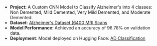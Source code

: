 - **Project**: A Custom CNN Model to Classify Alzheimer's into 4 classes: Non Demented, Mild Demented, Very Mild Demented, and Moderate Demented.
- **Dataset**: [Alzheimer's Dataset (6400 MRI Scans](https://www.kaggle.com/datasets/tourist55/alzheimers-dataset-4-class-of-images)
- **Model Performance**: Achieved an accuracy of 96.78% on validation data. 
- **Deployment**: Model deployed on Hugging Face: [AD Classification](https://huggingface.co/spaces/psinha823/AD_Classification)
